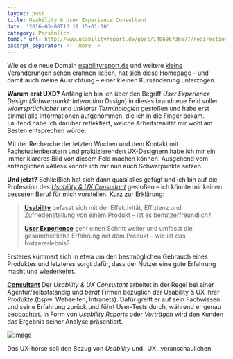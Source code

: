 ```yaml
---
layout: post
title: Usability & User Experience Consultant
date: '2016-03-08T13:19:15+01:00'
category: Persönlich
tumblr_url: http://www.usabilityreport.de/post/140696736677/redirection
excerpt_separator: <!--more-->
---
```

Wie es die neue Domain [usabilityreport.de](http://www.usabilityreport.de/) und weitere [kleine Veränderungen](http://www.usabilityreport.de/about) schon erahnen ließen, hat sich diese Homepage – und damit auch meine Ausrichtung – einer kleinen Kursänderung unterzogen.

**Warum erst UXD?**
Anfänglich bin ich über den Begriff _User Experience Design (Schwerpunkt: Interaction Design_) in dieses brandneue Feld voller _widersprüchlicher und unklarer Terminologien_ gestoßen und habe erst einmal alle Informationen aufgenommen, die ich in die Finger bekam. Laufend habe ich darüber reflektiert, welche Arbeitsrealität mir wohl am Besten entsprechen würde.
<!--more-->

Mit der Recherche der letzten Wochen und dem Kontakt mit Fachstudienberatern und praktizierenden UX-Designern habe ich mir ein immer klareres Bild von diesem Feld machen können. Ausgehend vom anfänglichen »Alles« konnte ich mir nun auch Schwerpunkte setzen.

**Und jetzt?** Schließlich hat sich dann quasi alles gefügt und ich bin auf die Profession des [_Usability &amp; UX Consultant_](http://www.usabilityreport.de/about) gestoßen – ich könnte mir keinen besseren Beruf für mich vorstellen. Kurz zur Erklärung:
> **[Usability](http://www.usabilityreport.de/about)** befasst sich mit der Effektivität, Effizienz und Zufriedenstellung von einem Produkt – ist es benutzerfreundlich?
>
> **[User Experience](http://www.usabilityreport.de/about)** geht einen Schritt weiter und umfasst die gesamtheitliche Erfahrung mit dem Produkt – wie ist das Nutzererlebnis?

Ersteres kümmert sich in etwa um den bestmöglichen Gebrauch eines Produktes und letzteres sorgt dafür, dass der Nutzer eine gute Erfahrung macht und wiederkehrt.

**[Consultant](http://www.usabilityreport.de/about)** Der _Usability &amp; UX Consultant_ arbeitet in der Regel bei einer Agentur/selbstständig und _berät_ Firmen bezüglich der Usability &amp; UX ihrer Produkte (bspw. Webseiten, Intranets). Dafür greift er auf sein Fachwissen und seine Erfahrung zurück und führt User-Tests durch, während er genau beobachtet. In Form von _Usability Reports_ oder _Vorträgen_ wird den Kunden das Ergebnis seiner Analyse präsentiert.

![image](https://68.media.tumblr.com/eaec8e3ceffc4ae8167b6f3bfaa9515a/tumblr_inline_o3qe9uQTre1tupr4e_540.jpg)

Das UX-horse soll den Bezug von _Usability_ und_ UX_ veranschaulichen:
